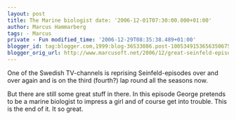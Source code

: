 ```yaml
---
layout: post
title: The Marine biologist date: '2006-12-01T07:30:00.000+01:00'
author: Marcus Hammarberg
tags: - Marcus
private - Fun modified_time: '2006-12-29T08:35:38.489+01:00'
blogger_id: tag:blogger.com,1999:blog-36533086.post-1005349153656350675
blogger_orig_url: http://www.marcusoft.net/2006/12/great-seinfeld-episode-yesterday.html
---
```


One of the Swedish TV-channels is reprising Seinfeld-episodes over
and over again and is on the third (fourth?) lap round all the seasons
now.

But there are still some great stuff in there. In this episode George
pretends to be a marine biologist to impress a girl and of course get
into trouble. This is the end of it. It so great.






